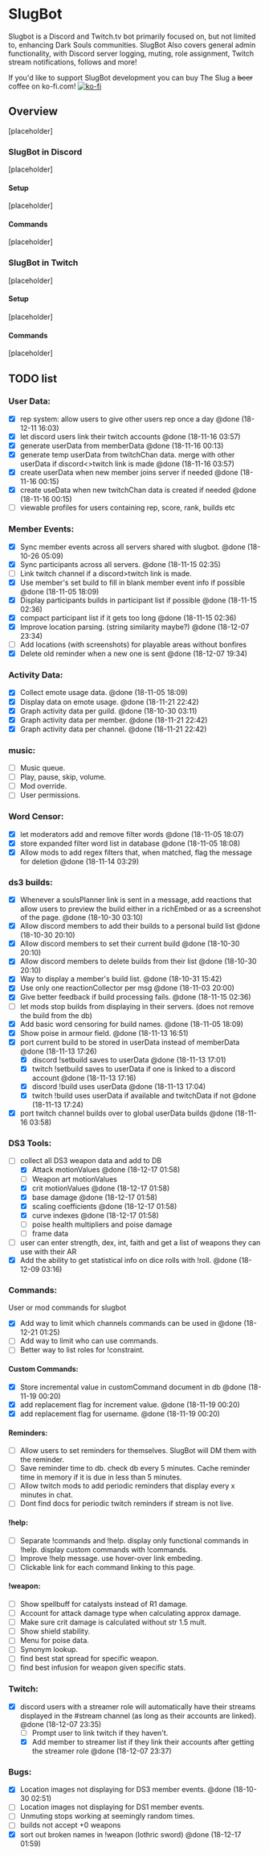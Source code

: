 # SlugBot
Slugbot is a Discord and Twitch.tv bot primarily focused on, but not limited to, enhancing Dark Souls communities. 
SlugBot Also covers general admin functionality, with Discord server logging, muting, role assignment, Twitch stream notifications, follows and more!

If you'd like to support SlugBot development you can buy The Slug a ~~beer~~ coffee on ko-fi.com!
[![ko-fi](https://www.ko-fi.com/img/donate_sm.png)](https://ko-fi.com/G2G0NP0R)

## Overview
[placeholder]
### SlugBot in Discord
[placeholder]
#### Setup
[placeholder]
#### Commands
[placeholder]


### SlugBot in Twitch
[placeholder]
#### Setup
[placeholder]
#### Commands
[placeholder]


## TODO list

### User Data:
 - [x] rep system: allow users to give other users rep once a day @done (18-12-11 16:03)
 - [x] let discord users link their twitch accounts @done (18-11-16 03:57)
 - [x] generate userData from memberData @done (18-11-16 00:13)
 - [x] generate temp userData from twitchChan data. merge with other userData if discord<>twitch link is made @done (18-11-16 03:57)
 - [x] create userData when new member joins server if needed @done (18-11-16 00:15)
 - [x] create useData when new twitchChan data is created if needed @done (18-11-16 00:15)
 - [ ] viewable profiles for users containing rep, score, rank, builds etc
### Member Events:
 - [x] Sync member events across all servers shared with slugbot. @done (18-10-26 05:09)
 - [x] Sync participants across all servers. @done (18-11-15 02:35)
 - [ ] Link twitch channel if a discord>twitch link is made.
 - [x] Use member's set build to fill in blank member event info if possible @done (18-11-05 18:09)
 - [x] Display participants builds in participant list if possible @done (18-11-15 02:36)
 - [x] compact participant list if it gets too long @done (18-11-15 02:36)
 - [x] Improve location parsing. (string similarity maybe?) @done (18-12-07 23:34)
 - [ ] Add locations (with screenshots) for playable areas without bonfires
 - [x] Delete old reminder when a new one is sent @done (18-12-07 19:34)

### Activity Data:
 - [x] Collect emote usage data. @done (18-11-05 18:09)
 - [x] Display data on emote usage. @done (18-11-21 22:42)
 - [x] Graph activity data per guild. @done (18-10-30 03:11)
 - [x] Graph activity data per member. @done (18-11-21 22:42)
 - [x] Graph activity data per channel. @done (18-11-21 22:42)

### music:
 - [ ] Music queue.
 - [ ] Play, pause, skip, volume.
 - [ ] Mod override.
 - [ ] User permissions.

### Word Censor:
 - [x] let moderators add and remove filter words @done (18-11-05 18:07)
 - [x] store expanded filter word list in database @done (18-11-05 18:08)
 - [x] Allow mods to add regex filters that, when matched, flag the message for deletion @done (18-11-14 03:29)

### ds3 builds:
 - [x] Whenever a soulsPlanner link is sent in a message, add reactions that allow users to preview the build either in a richEmbed or as a screenshot of the page. @done (18-10-30 03:10)
 - [x] Allow discord members to add their builds to a personal build list @done (18-10-30 20:10)
 - [x] Allow discord members to set their current build @done (18-10-30 20:10)
 - [x] Allow discord members to delete builds from their list @done (18-10-30 20:10)
 - [x] Way to display a member's build list. @done (18-10-31 15:42)
 - [x] Use only one reactionCollector per msg @done (18-11-03 20:00)
 - [x] Give better feedback if build processing fails. @done (18-11-15 02:36)
 - [ ] let mods stop builds from displaying in their servers. (does not remove the build from the db)
 - [x] Add basic word censoring for build names. @done (18-11-05 18:09)
 - [x] Show poise in armour field. @done (18-11-13 16:51)
 - [x] port current build to be stored in userData instead of memberData @done (18-11-13 17:26)
   - [x] discord !setbuild saves to userData @done (18-11-13 17:01)
   - [x] twitch !setbuild saves to userData if one is linked to a discord account @done (18-11-13 17:16)
   - [x] discord !build uses userData @done (18-11-13 17:04)
   - [x] twitch !build uses userData if available and twitchData if not @done (18-11-13 17:24)
 - [x] port twitch channel builds over to global userData builds @done (18-11-16 03:58)

### DS3 Tools:
 - [ ] collect all DS3 weapon data and add to DB
   - [x] Attack motionValues @done (18-12-17 01:58)
   - [ ] Weapon art motionValues
   - [x] crit motionValues @done (18-12-17 01:58)
   - [x] base damage @done (18-12-17 01:58)
   - [x] scaling coefficients @done (18-12-17 01:58)
   - [x] curve indexes @done (18-12-17 01:58)
   - [ ] poise health multipliers and poise damage
   - [ ] frame data
 - [ ] user can enter strength, dex, int, faith and get a list of weapons they can use with their AR
 - [x] Add the ability to get statistical info on dice rolls with !roll. @done (18-12-09 03:16)

### Commands:
  User or mod commands for slugbot
 - [x] Add way to limit which channels commands can be used in @done (18-12-21 01:25)
 - [ ] Add way to limit who can use commands.
 - [ ] Better way to list roles for !constraint.
 #### Custom Commands:
  - [x] Store incremental value in customCommand document in db @done (18-11-19 00:20)
  - [x] add replacement flag for increment value. @done (18-11-19 00:20)
  - [x] add replacement flag for username. @done (18-11-19 00:20)
 #### Reminders:
  - [ ] Allow users to set reminders for themselves. SlugBot will DM them with the reminder.
  - [ ] Save reminder time to db. check db every 5 minutes. Cache reminder time in memory if it is due in less than 5 minutes.
  - [ ] Allow twitch mods to add periodic reminders that display every x minutes in chat.
  - [ ] Dont find docs for periodic twitch reminders if stream is not live.
 #### !help:
  - [ ] Separate !commands and !help. display only functional commands in !help. display custom commands with !commands.
  - [ ] Improve !help message. use hover-over link embeding.
  - [ ] Clickable link for each command linking to this page.
 #### !weapon:
  - [ ] Show spellbuff for catalysts instead of R1 damage.
  - [ ] Account for attack damage type when calculating approx damage.
  - [ ] Make sure crit damage is calculated without str 1.5 mult.
  - [ ] Show shield stability.
  - [ ] Menu for poise data.
  - [ ] Synonym lookup.
  - [ ] find best stat spread for specific weapon.
  - [ ] find best infusion for weapon given specific stats.

### Twitch:
 - [x] discord users with a streamer role will automatically have their streams displayed in the #stream channel (as long as their accounts are linked). @done (18-12-07 23:35)
   - [ ] Prompt user to link twitch if they haven't.
   - [x] Add member to streamer list if they link their accounts after getting the streamer role @done (18-12-07 23:37)

### Bugs:
 - [x] Location images not displaying for DS3 member events. @done (18-10-30 02:51)
 - [ ] Location images not displaying for DS1 member events.
 - [ ] Unmuting stops working at seemingly random times.
 - [ ] builds not accept +0 weapons
 - [x] sort out broken names in !weapon (lothric sword) @done (18-12-17 01:59)
